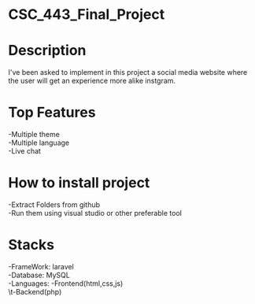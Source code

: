 # CSC_443_Final_Project

# Description
I've been asked to implement in this project a social media website where the user will get an experience more alike instgram.

# Top Features
-Multiple theme<br>
-Multiple language<br>
-Live chat<br>

# How to install project
-Extract Folders from github<br>
-Run them using visual studio or other preferable tool

# Stacks
-FrameWork: laravel<br>
-Database: MySQL<br>
-Languages: -Frontend(html,css,js)<br>
\t-Backend(php)
 
